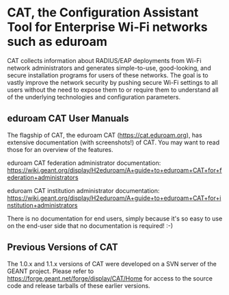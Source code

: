 CAT, the Configuration Assistant Tool for Enterprise Wi-Fi networks such as eduroam
===================================================================================

CAT collects information about RADIUS/EAP deployments from Wi-Fi network administrators and generates simple-to-use, good-looking, and secure installation programs for users of these networks. The goal is to vastly improve the network security by pushing secure Wi-Fi settings to all users without the need to expose them to or require them to understand all of the underlying technologies and configuration parameters.

eduroam CAT User Manuals
------------------------
The flagship of CAT, the eduroam CAT (https://cat.eduroam.org), has extensive documentation (with screenshots!) of CAT. You may want to read those for an overview of the features.

eduroam CAT federation administrator documentation: https://wiki.geant.org/display/H2eduroam/A+guide+to+eduroam+CAT+for+federation+administrators

eduroam CAT institution administrator documentation: https://wiki.geant.org/display/H2eduroam/A+guide+to+eduroam+CAT+for+institution+administrators

There is no documentation for end users, simply because it's so easy to use on the end-user side that no documentation is required! :-)

Previous Versions of CAT
------------------------
The 1.0.x and 1.1.x versions of CAT were developed on a SVN server of the GEANT project. Please refer to https://forge.geant.net/forge/display/CAT/Home for access to the source code and release tarballs of these earlier versions.
